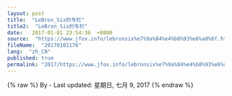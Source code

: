 ```yaml
---
layout: post
title:  "LeBron_Six的专栏"
title2:  "LeBron_Six的专栏"
date:   2017-01-01 23:54:36  +0800
source:  "https://www.jfox.info/lebronsix%e7%9a%84%e4%b8%93%e6%a0%8f.html"
fileName:  "20170101176"
lang:  "zh_CN"
published: true
permalink: "2017/https://www.jfox.info/lebronsix%e7%9a%84%e4%b8%93%e6%a0%8f.html"
---
```

{% raw %}
By  - Last updated: 星期日, 七月 9, 2017
{% endraw %}
